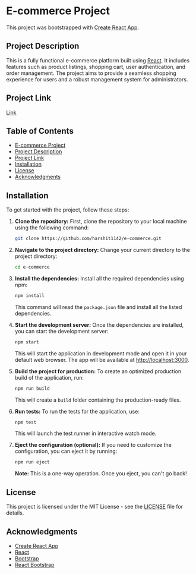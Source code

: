 # E-commerce Project

This project was bootstrapped with [Create React App](https://create-react-app.dev/).

## Project Description
This is a fully functional e-commerce platform built using [React](https://reactjs.org/). It includes features such as product listings, shopping cart, user authentication, and order management. The project aims to provide a seamless shopping experience for users and a robust management system for administrators.

## Project Link
[Link](https://harshit-ecommerce.netlify.app)

## Table of Contents

- [E-commerce Project](#e-commerce-project)
- [Project Description](#project-description)
- [Project Link](#project-link)
- [Installation](#installation)
- [License](#license)
- [Acknowledgments](#acknowledgments)

## Installation

To get started with the project, follow these steps:

1. **Clone the repository:**
   First, clone the repository to your local machine using the following command:
   ```bash
   git clone https://github.com/harshit1142/e-commerce.git
   ```

2. **Navigate to the project directory:**
   Change your current directory to the project directory:
   ```bash
   cd e-commerce
   ```

3. **Install the dependencies:**
   Install all the required dependencies using npm:
   ```bash
   npm install
   ```
   This command will read the `package.json` file and install all the listed dependencies.

4. **Start the development server:**
   Once the dependencies are installed, you can start the development server:
   ```bash
   npm start
   ```
   This will start the application in development mode and open it in your default web browser. The app will be available at [http://localhost:3000](http://localhost:3000).

5. **Build the project for production:**
   To create an optimized production build of the application, run:
   ```bash
   npm run build
   ```
   This will create a `build` folder containing the production-ready files.

6. **Run tests:**
   To run the tests for the application, use:
   ```bash
   npm test
   ```
   This will launch the test runner in interactive watch mode.

7. **Eject the configuration (optional):**
   If you need to customize the configuration, you can eject it by running:
   ```bash
   npm run eject
   ```
   **Note:** This is a one-way operation. Once you eject, you can't go back!

## License

This project is licensed under the MIT License - see the [LICENSE](LICENSE) file for details.

## Acknowledgments

- [Create React App](https://create-react-app.dev/)
- [React](https://reactjs.org/)
- [Bootstrap](https://getbootstrap.com/)
- [React Bootstrap](https://react-bootstrap.github.io/)